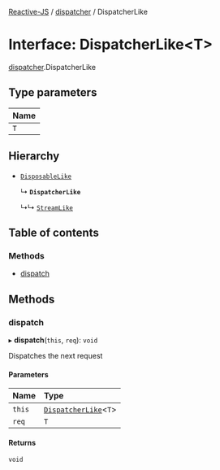 [Reactive-JS](../README.md) / [dispatcher](../modules/dispatcher.md) / DispatcherLike

# Interface: DispatcherLike<T\>

[dispatcher](../modules/dispatcher.md).DispatcherLike

## Type parameters

| Name |
| :------ |
| `T` |

## Hierarchy

- [`DisposableLike`](disposable.DisposableLike.md)

  ↳ **`DispatcherLike`**

  ↳↳ [`StreamLike`](observable.StreamLike.md)

## Table of contents

### Methods

- [dispatch](dispatcher.DispatcherLike.md#dispatch)

## Methods

### dispatch

▸ **dispatch**(`this`, `req`): `void`

Dispatches the next request

#### Parameters

| Name | Type |
| :------ | :------ |
| `this` | [`DispatcherLike`](dispatcher.DispatcherLike.md)<`T`\> |
| `req` | `T` |

#### Returns

`void`
